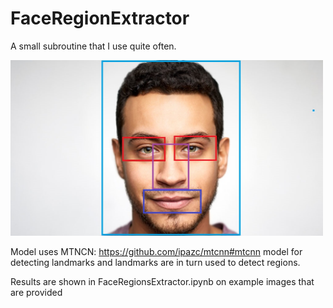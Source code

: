 # FaceRegionExtractor
A small subroutine that I use quite often. 

<img src="abstract.jpg" width="500">

Model uses MTNCN: https://github.com/ipazc/mtcnn#mtcnn model for detecting landmarks and landmarks are in turn used to detect regions. 

Results are shown in FaceRegionsExtractor.ipynb on example images that are provided
